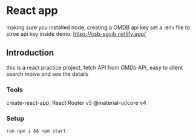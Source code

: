 # React app  
 making sure you installed node, creating a OMDB api key set a .env file to stroe api key inside
 demo:
 https://csb-sgyib.netlify.app/

 ## Introduction
  this is a react practice project, fetch API from OMDb API, easy to client search moive and see the details

### Tools
 create-react-app,
 React Router v5
 @material-ui/core v4


  ### Setup
    run npm i && npm start